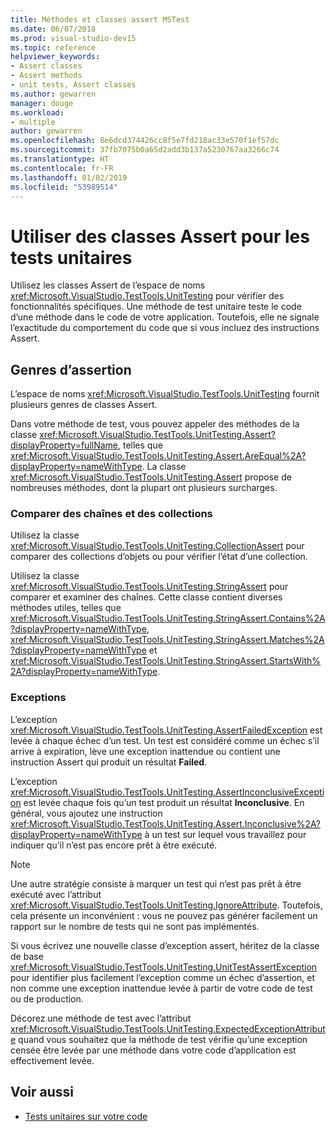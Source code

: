 ```yaml
---
title: Méthodes et classes assert MSTest
ms.date: 06/07/2018
ms.prod: visual-studio-dev15
ms.topic: reference
helpviewer_keywords:
- Assert classes
- Assert methods
- unit tests, Assert classes
ms.author: gewarren
manager: douge
ms.workload:
- multiple
author: gewarren
ms.openlocfilehash: 8e6dcd374426cc8f5e7fd218ac33e570f1ef57dc
ms.sourcegitcommit: 37fb7075b0a65d2add3b137a5230767aa3266c74
ms.translationtype: HT
ms.contentlocale: fr-FR
ms.lasthandoff: 01/02/2019
ms.locfileid: "53989514"
---
```

# <a name="use-assert-classes-for-unit-testing"></a>Utiliser des classes Assert pour les tests unitaires

Utilisez les classes Assert de l’espace de noms <xref:Microsoft.VisualStudio.TestTools.UnitTesting> pour vérifier des fonctionnalités spécifiques. Une méthode de test unitaire teste le code d’une méthode dans le code de votre application. Toutefois, elle ne signale l’exactitude du comportement du code que si vous incluez des instructions Assert.

## <a name="kinds-of-asserts"></a>Genres d’assertion

L’espace de noms <xref:Microsoft.VisualStudio.TestTools.UnitTesting> fournit plusieurs genres de classes Assert.

Dans votre méthode de test, vous pouvez appeler des méthodes de la classe <xref:Microsoft.VisualStudio.TestTools.UnitTesting.Assert?displayProperty=fullName>, telles que <xref:Microsoft.VisualStudio.TestTools.UnitTesting.Assert.AreEqual%2A?displayProperty=nameWithType>. La classe <xref:Microsoft.VisualStudio.TestTools.UnitTesting.Assert> propose de nombreuses méthodes, dont la plupart ont plusieurs surcharges.

### <a name="compare-strings-and-collections"></a>Comparer des chaînes et des collections

Utilisez la classe <xref:Microsoft.VisualStudio.TestTools.UnitTesting.CollectionAssert> pour comparer des collections d’objets ou pour vérifier l’état d’une collection.

Utilisez la classe <xref:Microsoft.VisualStudio.TestTools.UnitTesting.StringAssert> pour comparer et examiner des chaînes. Cette classe contient diverses méthodes utiles, telles que <xref:Microsoft.VisualStudio.TestTools.UnitTesting.StringAssert.Contains%2A?displayProperty=nameWithType>, <xref:Microsoft.VisualStudio.TestTools.UnitTesting.StringAssert.Matches%2A?displayProperty=nameWithType> et <xref:Microsoft.VisualStudio.TestTools.UnitTesting.StringAssert.StartsWith%2A?displayProperty=nameWithType>.

### <a name="exceptions"></a>Exceptions

L’exception <xref:Microsoft.VisualStudio.TestTools.UnitTesting.AssertFailedException> est levée à chaque échec d’un test. Un test est considéré comme un échec s’il arrive à expiration, lève une exception inattendue ou contient une instruction Assert qui produit un résultat **Failed**.

L’exception <xref:Microsoft.VisualStudio.TestTools.UnitTesting.AssertInconclusiveException> est levée chaque fois qu’un test produit un résultat **Inconclusive**. En général, vous ajoutez une instruction <xref:Microsoft.VisualStudio.TestTools.UnitTesting.Assert.Inconclusive%2A?displayProperty=nameWithType> à un test sur lequel vous travaillez pour indiquer qu’il n’est pas encore prêt à être exécuté.

> [!NOTE]
> Une autre stratégie consiste à marquer un test qui n’est pas prêt à être exécuté avec l’attribut <xref:Microsoft.VisualStudio.TestTools.UnitTesting.IgnoreAttribute>. Toutefois, cela présente un inconvénient : vous ne pouvez pas générer facilement un rapport sur le nombre de tests qui ne sont pas implémentés.

Si vous écrivez une nouvelle classe d’exception assert, héritez de la classe de base <xref:Microsoft.VisualStudio.TestTools.UnitTesting.UnitTestAssertException> pour identifier plus facilement l’exception comme un échec d’assertion, et non comme une exception inattendue levée à partir de votre code de test ou de production.

Décorez une méthode de test avec l’attribut <xref:Microsoft.VisualStudio.TestTools.UnitTesting.ExpectedExceptionAttribute> quand vous souhaitez que la méthode de test vérifie qu’une exception censée être levée par une méthode dans votre code d’application est effectivement levée.

## <a name="see-also"></a>Voir aussi

- [Tests unitaires sur votre code](../test/unit-test-your-code.md)
